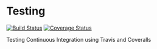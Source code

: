 # Testing

[![Build Status](https://travis-ci.com/heySourabh/Testing.svg?branch=master)](https://travis-ci.com/heySourabh/Testing)
<a href='https://coveralls.io/github/heySourabh/Testing?branch=master'><img src='https://coveralls.io/repos/github/heySourabh/Testing/badge.svg?branch=master' alt='Coverage Status' /></a>

Testing Continuous Integration using Travis and Coveralls
